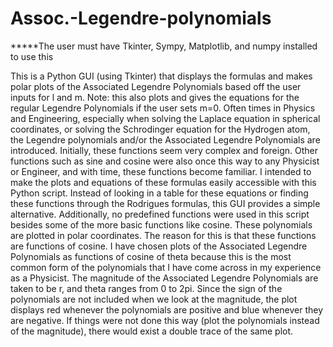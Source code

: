 # Assoc.-Legendre-polynomials
*****The user must have Tkinter, Sympy, Matplotlib, and numpy installed to use this

This is a Python GUI (using Tkinter) that displays the formulas and makes polar plots of the Associated Legendre Polynomials based off the user inputs 
for l and m. Note: this also plots and gives the equations for the regular Legendre Polynomials if the user sets m=0.
  Often times in Physics and Engineering, especially when solving the Laplace equation in spherical coordinates, or solving the Schrodinger equation for 
the Hydrogen atom, the Legendre polynomials and/or the Associated Legendre Polynomials are introduced. Initially, these functions seem very complex 
and foreign. Other functions such as sine and cosine were also once this way to any Physicist or Engineer, and with time, these functions
become familiar. 
  I intended to make the plots and equations of these formulas easily accessible with this Python script. Instead of looking in a table for these equations
or finding these functions through the Rodrigues formulas, this GUI provides a simple alternative. Additionally, no predefined functions were used in this
script besides some of the more basic functions like cosine. 
  These polynomials are plotted in polar coordinates. The reason for this is that these functions are functions of cosine. I have chosen plots of the 
Associated Legendre Polynomials as functions of cosine of theta because this is the most common form of the polynomials that I have come across in my 
experience as a Physicist. The magnitude of the Associated Legendre Polynomials are taken to be r, and theta ranges from 0 to 2pi. Since the sign of the 
polynomials are not included when we look at the magnitude, the plot displays red whenever the polynomials are positive and blue whenever they are negative.
If things were not done this way (plot the polynomials instead of the magnitude), there would exist a double trace of the same plot. 
  
  
